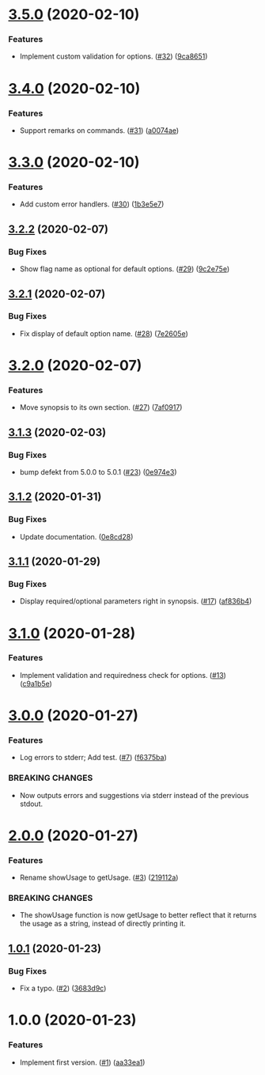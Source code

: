# [3.5.0](https://github.com/thenativeweb/command-line-interface/compare/3.4.0...3.5.0) (2020-02-10)


### Features

* Implement custom validation for options. ([#32](https://github.com/thenativeweb/command-line-interface/issues/32)) ([9ca8651](https://github.com/thenativeweb/command-line-interface/commit/9ca865108b29e45387507abb5fb751237a11bf51))

# [3.4.0](https://github.com/thenativeweb/command-line-interface/compare/3.3.0...3.4.0) (2020-02-10)


### Features

* Support remarks on commands. ([#31](https://github.com/thenativeweb/command-line-interface/issues/31)) ([a0074ae](https://github.com/thenativeweb/command-line-interface/commit/a0074aee4368f23d74df14f21361b3efcf1a9e04))

# [3.3.0](https://github.com/thenativeweb/command-line-interface/compare/3.2.2...3.3.0) (2020-02-10)


### Features

* Add custom error handlers. ([#30](https://github.com/thenativeweb/command-line-interface/issues/30)) ([1b3e5e7](https://github.com/thenativeweb/command-line-interface/commit/1b3e5e7bf26134643c7a94b1bf9cc33a1fc2d4e4))

## [3.2.2](https://github.com/thenativeweb/command-line-interface/compare/3.2.1...3.2.2) (2020-02-07)


### Bug Fixes

* Show flag name as optional for default options. ([#29](https://github.com/thenativeweb/command-line-interface/issues/29)) ([9c2e75e](https://github.com/thenativeweb/command-line-interface/commit/9c2e75eb4d221e25390bb9ed8591dd6f0a6233f1))

## [3.2.1](https://github.com/thenativeweb/command-line-interface/compare/3.2.0...3.2.1) (2020-02-07)


### Bug Fixes

* Fix display of default option name. ([#28](https://github.com/thenativeweb/command-line-interface/issues/28)) ([7e2605e](https://github.com/thenativeweb/command-line-interface/commit/7e2605e8552d6d63dbabec8f0feec875235e616c))

# [3.2.0](https://github.com/thenativeweb/command-line-interface/compare/3.1.3...3.2.0) (2020-02-07)


### Features

* Move synopsis to its own section. ([#27](https://github.com/thenativeweb/command-line-interface/issues/27)) ([7af0917](https://github.com/thenativeweb/command-line-interface/commit/7af09174adb7f6ae39278280f12a36f4ec7559c5))

## [3.1.3](https://github.com/thenativeweb/command-line-interface/compare/3.1.2...3.1.3) (2020-02-03)


### Bug Fixes

* bump defekt from 5.0.0 to 5.0.1 ([#23](https://github.com/thenativeweb/command-line-interface/issues/23)) ([0e974e3](https://github.com/thenativeweb/command-line-interface/commit/0e974e347780a6a9af0178ae1908cf3afd3702a5))

## [3.1.2](https://github.com/thenativeweb/command-line-interface/compare/3.1.1...3.1.2) (2020-01-31)


### Bug Fixes

* Update documentation. ([0e8cd28](https://github.com/thenativeweb/command-line-interface/commit/0e8cd28d5895c21a4ba0227e9f889517d7edc768))

## [3.1.1](https://github.com/thenativeweb/command-line-interface/compare/3.1.0...3.1.1) (2020-01-29)


### Bug Fixes

* Display required/optional parameters right in synopsis. ([#17](https://github.com/thenativeweb/command-line-interface/issues/17)) ([af836b4](https://github.com/thenativeweb/command-line-interface/commit/af836b4965b50fd21e43abb0cc15e93a16b77ec2))

# [3.1.0](https://github.com/thenativeweb/command-line-interface/compare/3.0.0...3.1.0) (2020-01-28)


### Features

* Implement validation and requiredness check for options. ([#13](https://github.com/thenativeweb/command-line-interface/issues/13)) ([c9a1b5e](https://github.com/thenativeweb/command-line-interface/commit/c9a1b5e97a5e6124e4978bbdc56358192d1eca99))

# [3.0.0](https://github.com/thenativeweb/command-line-interface/compare/2.0.0...3.0.0) (2020-01-27)


### Features

* Log errors to stderr; Add test. ([#7](https://github.com/thenativeweb/command-line-interface/issues/7)) ([f6375ba](https://github.com/thenativeweb/command-line-interface/commit/f6375ba6becd764b841aa0f8764818b93044245d))


### BREAKING CHANGES

* Now outputs errors and suggestions via stderr instead of the previous stdout.

# [2.0.0](https://github.com/thenativeweb/command-line-interface/compare/1.0.1...2.0.0) (2020-01-27)


### Features

* Rename showUsage to getUsage. ([#3](https://github.com/thenativeweb/command-line-interface/issues/3)) ([219112a](https://github.com/thenativeweb/command-line-interface/commit/219112ada691cb66ba595f626efe1da845a2bbfb))


### BREAKING CHANGES

* The showUsage function is now getUsage to better reflect that it returns the usage as a string, instead of directly printing it.

## [1.0.1](https://github.com/thenativeweb/command-line-interface/compare/1.0.0...1.0.1) (2020-01-23)


### Bug Fixes

* Fix a typo. ([#2](https://github.com/thenativeweb/command-line-interface/issues/2)) ([3683d9c](https://github.com/thenativeweb/command-line-interface/commit/3683d9c449ada60019f641e9f4007d20d7dbe087))

# 1.0.0 (2020-01-23)


### Features

* Implement first version. ([#1](https://github.com/thenativeweb/command-line-interface/issues/1)) ([aa33ea1](https://github.com/thenativeweb/command-line-interface/commit/aa33ea1bc2fd06415c9f494d43970c4b8cc26637))
